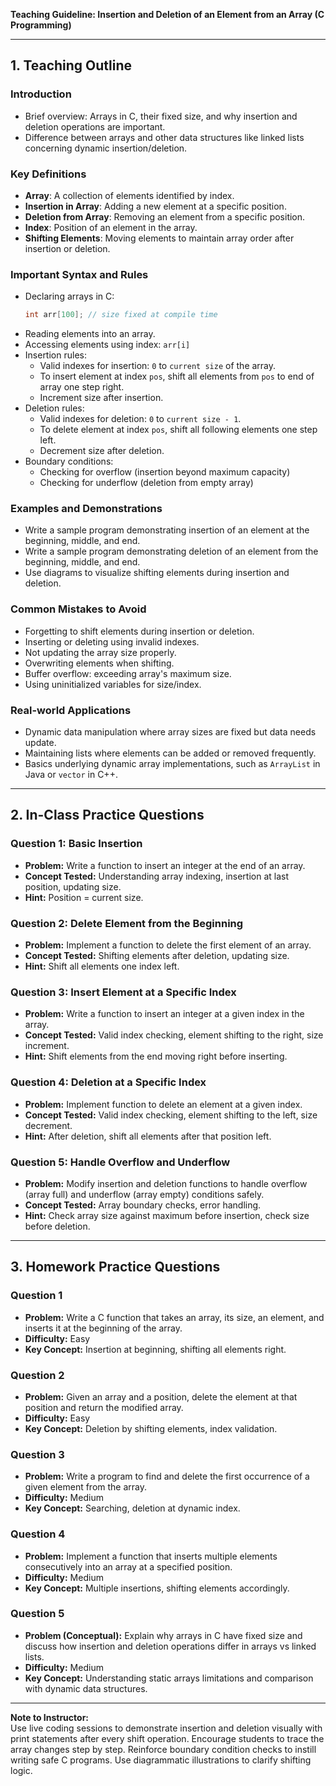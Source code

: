 **Teaching Guideline: Insertion and Deletion of an Element from an Array (C Programming)**

---

## 1. Teaching Outline

### Introduction
- Brief overview: Arrays in C, their fixed size, and why insertion and deletion operations are important.
- Difference between arrays and other data structures like linked lists concerning dynamic insertion/deletion.

### Key Definitions
- **Array**: A collection of elements identified by index.
- **Insertion in Array**: Adding a new element at a specific position.
- **Deletion from Array**: Removing an element from a specific position.
- **Index**: Position of an element in the array.
- **Shifting Elements**: Moving elements to maintain array order after insertion or deletion.

### Important Syntax and Rules
- Declaring arrays in C:
  ```c
  int arr[100]; // size fixed at compile time
  ```
- Reading elements into an array.
- Accessing elements using index: `arr[i]`
- Insertion rules:
  - Valid indexes for insertion: `0` to `current size` of the array.
  - To insert element at index `pos`, shift all elements from `pos` to end of array one step right.
  - Increment size after insertion.
- Deletion rules:
  - Valid indexes for deletion: `0` to `current size - 1`.
  - To delete element at index `pos`, shift all following elements one step left.
  - Decrement size after deletion.
- Boundary conditions:
  - Checking for overflow (insertion beyond maximum capacity)
  - Checking for underflow (deletion from empty array)

### Examples and Demonstrations
- Write a sample program demonstrating insertion of an element at the beginning, middle, and end.
- Write a sample program demonstrating deletion of an element from the beginning, middle, and end.
- Use diagrams to visualize shifting elements during insertion and deletion.

### Common Mistakes to Avoid
- Forgetting to shift elements during insertion or deletion.
- Inserting or deleting using invalid indexes.
- Not updating the array size properly.
- Overwriting elements when shifting.
- Buffer overflow: exceeding array's maximum size.
- Using uninitialized variables for size/index.

### Real-world Applications
- Dynamic data manipulation where array sizes are fixed but data needs update.
- Maintaining lists where elements can be added or removed frequently.
- Basics underlying dynamic array implementations, such as `ArrayList` in Java or `vector` in C++.

---

## 2. In-Class Practice Questions

### Question 1: Basic Insertion
- **Problem:** Write a function to insert an integer at the end of an array.
- **Concept Tested:** Understanding array indexing, insertion at last position, updating size.
- **Hint:** Position = current size.

### Question 2: Delete Element from the Beginning
- **Problem:** Implement a function to delete the first element of an array.
- **Concept Tested:** Shifting elements after deletion, updating size.
- **Hint:** Shift all elements one index left.

### Question 3: Insert Element at a Specific Index
- **Problem:** Write a function to insert an integer at a given index in the array.
- **Concept Tested:** Valid index checking, element shifting to the right, size increment.
- **Hint:** Shift elements from the end moving right before inserting.

### Question 4: Deletion at a Specific Index
- **Problem:** Implement function to delete an element at a given index.
- **Concept Tested:** Valid index checking, element shifting to the left, size decrement.
- **Hint:** After deletion, shift all elements after that position left.

### Question 5: Handle Overflow and Underflow
- **Problem:** Modify insertion and deletion functions to handle overflow (array full) and underflow (array empty) conditions safely.
- **Concept Tested:** Array boundary checks, error handling.
- **Hint:** Check array size against maximum before insertion, check size before deletion.

---

## 3. Homework Practice Questions

### Question 1
- **Problem:** Write a C function that takes an array, its size, an element, and inserts it at the beginning of the array.
- **Difficulty:** Easy
- **Key Concept:** Insertion at beginning, shifting all elements right.

### Question 2
- **Problem:** Given an array and a position, delete the element at that position and return the modified array.
- **Difficulty:** Easy
- **Key Concept:** Deletion by shifting elements, index validation.

### Question 3
- **Problem:** Write a program to find and delete the first occurrence of a given element from the array.
- **Difficulty:** Medium
- **Key Concept:** Searching, deletion at dynamic index.

### Question 4
- **Problem:** Implement a function that inserts multiple elements consecutively into an array at a specified position.
- **Difficulty:** Medium
- **Key Concept:** Multiple insertions, shifting elements accordingly.

### Question 5
- **Problem (Conceptual):** Explain why arrays in C have fixed size and discuss how insertion and deletion operations differ in arrays vs linked lists.
- **Difficulty:** Medium
- **Key Concept:** Understanding static arrays limitations and comparison with dynamic data structures.

---

**Note to Instructor:**  
Use live coding sessions to demonstrate insertion and deletion visually with print statements after every shift operation. Encourage students to trace the array changes step by step. Reinforce boundary condition checks to instill writing safe C programs. Use diagrammatic illustrations to clarify shifting logic.